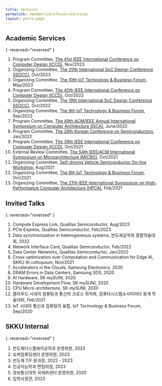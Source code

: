 ```yaml
---
title: Services
permalink: /members/professor/services
layout: posts-page
---
```


## Academic Services

{: reversed="reversed" }

  1. Program Committee, [The 41st IEEE International Conference on Computer Design (ICCD)](https://iccd-conf.com/2023/), Nov/2023
  1. Organizing Committee, [The 20th International SoC Design Conference (ISOCC)](http://2023.isocc.org/), Oct/2023
  1. Organizing Committee, [The 10th IoT Technology & Business Forum](https://www.theieie.org/events/?part=02&c_id=825), May/2023
  1. Program Committee, [The 40th IEEE International Conference on Computer Design (ICCD)](https://iccd-conf.com/2022/), Oct/2022
  1. Organizing Committee, [The 19th International SoC Design Conference (ISOCC)](http://2022.isocc.org/), Oct/2022
  1. Organizing Committee, [The 9th IoT Technology & Business Forum](https://www.theieie.org/events/?part=02&c_id=797), Sep/2022
  1. Program Committee, [The 49th ACM/IEEE Annual International Symposium on Computer Architecture (ISCA)](https://www.iscaconf.org/isca2022/), June/2022
  1. Program Committee, [The 29th Korean Conference on Semiconductors](http://kcs.cosar.or.kr/2022/welcome.jsp), Jan/2022     
  1. Program Committee, [The 39th IEEE International Conference on Computer Design (ICCD)](https://iccd-conf.com/2021/), Oct/2021 
  1. External Review Committee, [The 54th IEEE/ACM International Symposium on Microarchitecture (MICRO)](https://microarch.org/micro54/), Oct/2021
  1. Organizing Committee, [Self-driving Vehicle Semiconductor On-line Workshop](https://www.theise.org/notice_1/?pageid=1&mod=document&uid=99), Aug/2021
  1. Organizing Committee, [The 8th IoT Technology & Business Forum](https://www.theieie.org/events/?part=02&c_id=757), Oct/2021
  1. Organizing Committee, [The 27th IEEE International Symposium on High-Performance Computer Architecture (HPCA)](https://hpca-conf.org/2021/), Feb/2021


## Invited Talks

{: reversed="reversed" }

  1. Compute Express Link, Qualitas Semiconductor, Aug/2023
  1. PCIe Express, Qualitas Semiconductor, Feb/2023
  1. Data synchronization in heterogeneous systems, 반도체공학회 종합학술대회, 2022
  1. Network Interface Card, Qualitas Semiconductor, Feb/2022
  1. Data Center Networks, Qualitas Semiconductor, Jan/2022
  1. Cross-optimization over Computation and Communication for Edge AI, SKKU AI colloquium, Nov/2021
  1. Accelerators in the Clouds, Samsung Electronics, 2020
  1. DRAM Errors in Data Centers, Samsung SDS, 2020
  1. AI Hardware, SK mySUNI, 2020
  1. Hardware Development Flow, SK mySUNI, 2020
  1. CPU Micro-architecture, SK mySUNI, 2020
  1. 클라우드 시대의 컴퓨팅과 통신의 크로스 최적화, 컴퓨터시스템소사이어티 동계 학술대회, Feb/2021
  1. IoT 시대의 통신과 컴퓨팅의 융합, IoT Technology & Business Forum, Sep/2020


## SKKU Internal

{: reversed="reversed" }

  1. 반도체디스플레이공학과 운영위원, 2023
  1. 슈퍼컴퓨팅센터 운영위원, 2023
  1. 반도체 T/F 분과장, 2022 - 2023
  1. 인공지능학과 면접위원, 2023
  1. 정보통신대학 국제화센터 운영위원, 2020 
  1. 입학사정관, 2023
